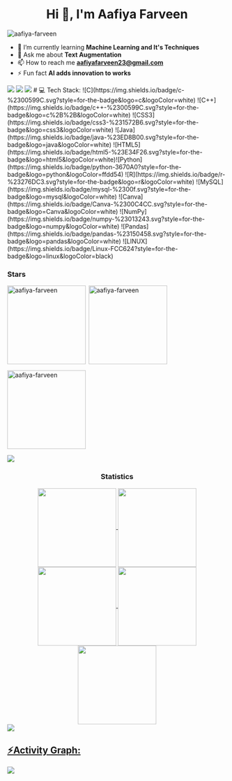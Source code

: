<h1 align="center">Hi 👋, I'm Aafiya Farveen</h1>
<p align="left"> <img src="https://komarev.com/ghpvc/?username=aafiya-farveen&label=Profile%20views&color=0e75b6&style=flat" alt="aafiya-farveen" /> </p>


- 🌱 I’m currently learning **Machine Learning and It's Techniques**
- 💬 Ask me about **Text Augmentation**
- 📫 How to reach me **aafiyafarveen23@gmail.com**
- ⚡ Fun fact **AI adds innovation to works**

<div> <a href="https://www.linkedin.com/in/aafiya-farveen" target="_blank"><img src="https://img.shields.io/badge/LinkedIn-0077B5?style=for-the-badge&logo=linkedin&logoColor=white" target="_blank"></a>
<a href="https://github.com/aafiya-farveen" target="_blank"><img src="https://img.shields.io/badge/GitHub-100000?style=for-the-badge&logo=github&logoColor=white" target="_blank"></a>
<a href = "mailto:aafiyafarveen23@gmail.com"><img src="https://img.shields.io/badge/-Gmail-%23333?style=for-the-badge&logo=gmail&logoColor=white" target="_blank"></a>
# 💻 Tech Stack:
![C](https://img.shields.io/badge/c-%2300599C.svg?style=for-the-badge&logo=c&logoColor=white) ![C++](https://img.shields.io/badge/c++-%2300599C.svg?style=for-the-badge&logo=c%2B%2B&logoColor=white) 
![CSS3](https://img.shields.io/badge/css3-%231572B6.svg?style=for-the-badge&logo=css3&logoColor=white) ![Java](https://img.shields.io/badge/java-%23ED8B00.svg?style=for-the-badge&logo=java&logoColor=white)
![HTML5](https://img.shields.io/badge/html5-%23E34F26.svg?style=for-the-badge&logo=html5&logoColor=white)![Python](https://img.shields.io/badge/python-3670A0?style=for-the-badge&logo=python&logoColor=ffdd54) 
![R](https://img.shields.io/badge/r-%23276DC3.svg?style=for-the-badge&logo=r&logoColor=white) ![MySQL](https://img.shields.io/badge/mysql-%2300f.svg?style=for-the-badge&logo=mysql&logoColor=white) 
![Canva](https://img.shields.io/badge/Canva-%2300C4CC.svg?style=for-the-badge&logo=Canva&logoColor=white) ![NumPy](https://img.shields.io/badge/numpy-%23013243.svg?style=for-the-badge&logo=numpy&logoColor=white) 
![Pandas](https://img.shields.io/badge/pandas-%23150458.svg?style=for-the-badge&logo=pandas&logoColor=white) ![LINUX](https://img.shields.io/badge/Linux-FCC624?style=for-the-badge&logo=linux&logoColor=black) 
<h3 align="left">Stars</h3>
<img align="left" height="180em" src="https://github-readme-stats.vercel.app/api/top-langs/?username=aafiya-farveen&layout=compact&theme=dark" alt=aafiya-farveen />

<p>&nbsp;<img align="center" height="180em" src="https://github-readme-stats.vercel.app/api?username=aafiya-farveen&show_icons=true&locale=en&theme=dark" alt="aafiya-farveen" /></p>

<p><img align="center" height="180em" src="https://github-readme-streak-stats.herokuapp.com/?user=aafiya-farveen&theme=dark" alt="aafiya-farveen" /></p>

<img src="https://user-images.githubusercontent.com/73097560/115834477-dbab4500-a447-11eb-908a-139a6edaec5c.gif"><h3 align="center">Statistics</h3>
<div align="center">
<a href="https://github.com/aafiya-farveen">
<img align="center" src="http://github-profile-summary-cards.vercel.app/api/cards/stats?username=aafiya-farveen&theme=2077" height="180em" />
<img align="center" src="http://github-profile-summary-cards.vercel.app/api/cards/most-commit-language?username=aafiya-farveen&theme=2077" height="180em" />
<img align="center" src="http://github-profile-summary-cards.vercel.app/api/cards/repos-per-language?username=aafiya-farveen&theme=2077" height="180em" />
<img align="center" src="http://github-profile-summary-cards.vercel.app/api/cards/productive-time?username=aafiya-farveen&theme=2077" height="180em" />
<img align="center" src="http://github-profile-summary-cards.vercel.app/api/cards/profile-details?username=aafiya-farveen&theme=2077" height="180em" />
</div>
<img src="https://user-images.githubusercontent.com/73097560/115834477-dbab4500-a447-11eb-908a-139a6edaec5c.gif"><h2 align="left">⚡Activity Graph:</h2>
<img align="center" src="https://github-readme-activity-graph.vercel.app/graph?username=aafiya-farveen&theme=github"/>
